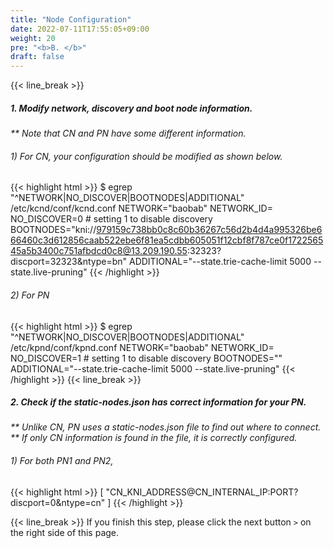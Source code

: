 ```yaml
---
title: "Node Configuration"
date: 2022-07-11T17:55:05+09:00
weight: 20
pre: "<b>B. </b>"
draft: false
---
```


{{< line_break >}}
##### 1. Modify network, discovery and boot node information.
_** Note that CN and PN have some different information._

###### 1) For CN, your configuration should be modified as shown below.
{{< highlight html >}}
$ egrep "^NETWORK|NO_DISCOVER|BOOTNODES|ADDITIONAL" /etc/kcnd/conf/kcnd.conf
NETWORK="baobab"
NETWORK_ID=
NO_DISCOVER=0 # setting 1 to disable discovery
BOOTNODES="kni://979159c738bb0c8c60b36267c56d2b4d4a995326be666460c3d612856caab522ebe6f81ea5cdbb605051f12cbf8f787ce0f172256545a5b3400c751afbdcd0c8@13.209.190.55:32323?discport=32323&ntype=bn"
ADDITIONAL="--state.trie-cache-limit 5000 --state.live-pruning"
{{< /highlight >}}

###### 2) For PN
{{< highlight html >}}
$ egrep "^NETWORK|NO_DISCOVER|BOOTNODES|ADDITIONAL" /etc/kpnd/conf/kpnd.conf
NETWORK="baobab"
NETWORK_ID=
NO_DISCOVER=1 # setting 1 to disable discovery
BOOTNODES=""
ADDITIONAL="--state.trie-cache-limit 5000 --state.live-pruning"
{{< /highlight >}}
{{< line_break >}}

##### 2. Check if the static-nodes.json has correct information for your PN.
_** Unlike CN, PN uses a static-nodes.json file to find out where to connect._   
_** If only CN information is found in the file, it is correctly configured._

###### 1) For both PN1 and PN2,
{{< highlight html >}}
[
  "CN_KNI_ADDRESS@CN_INTERNAL_IP:PORT?discport=0&ntype=cn"
]
{{< /highlight >}}


{{< line_break >}}
If you finish this step, please click the next button ```>``` on the right side of this page.
